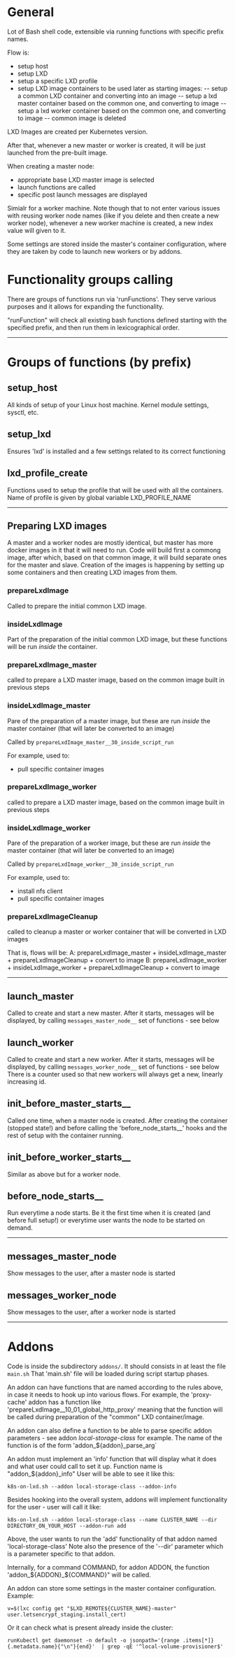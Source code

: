 # General
Lot of Bash shell code, extensible via running functions with specific prefix names.

Flow is:
- setup host
- setup LXD
- setup a specific LXD profile
- setup LXD image containers to be used later as starting images:
-- setup a common LXD container and converting into an image
-- setup a lxd master container based on the common one, and converting to image
-- setup a lxd worker container based on the common one, and converting to image
-- common image is deleted

LXD Images are created per Kubernetes version.

After that, whenever a new master or worker is created, it will be just launched from the pre-built image.

When creating a master node:
- appropriate base LXD master image is selected
- launch functions are called
- specific post launch messages are displayed

Simialr for a worker machine.
Note though that to not enter various issues with reusing worker node names (like if you delete and then create a new worker node),
whenever a new worker machine is created, a new index value will given to it.

Some settings are stored inside the master's container configuration, where they are taken by code to launch new workers or by addons.


# Functionality groups calling

There are groups of functions run via 'runFunctions'.
They serve various purposes and it allows for expanding the functionality.

"runFunction" will check all existing bash functions defined starting with the specified prefix, and then
run them in lexicographical order.

---
# Groups of functions (by prefix)
## setup_host
All kinds of setup of your Linux host machine.
Kernel module settings, sysctl, etc.

## setup_lxd
Ensures 'lxd' is installed and a few settings related to its correct functioning

## lxd_profile_create
Functions used to setup the profile that will be used with all the containers.
Name of profile is given by global variable LXD_PROFILE_NAME


---
## Preparing LXD images
A master and a worker nodes are mostly identical, but master has more docker images in it that it will need to run.
Code will build first a commong image, after which, based on that common image, it will build separate ones for the master 
and slave.
Creation of the images is happening by setting up some containers and then creating LXD images from them.


### prepareLxdImage
Called to prepare the initial common LXD image. 

### insideLxdImage
Part of the preparation of the initial common LXD image, but these functions will be run *inside* the container.

### prepareLxdImage_master
called to prepare a LXD master image, based on the common image built in previous steps

### insideLxdImage_master
Pare of the preparation of a master image, but these are run *inside* the master container (that will later be converted to an image)

Called by ```prepareLxdImage_master__30_inside_script_run```

For example, used to:
- pull specific container images


### prepareLxdImage_worker
called to prepare a LXD master image, based on the common image built in previous steps

### insideLxdImage_worker
Pare of the preparation of a worker image, but these are run *inside* the master container (that will later be converted to an image)

Called by ```prepareLxdImage_worker__30_inside_script_run```

For example, used to:
- install nfs client
- pull specific container images


### prepareLxdImageCleanup
called to cleanup a master or worker container that will be converted in LXD images

That is, flows will be:
A: prepareLxdImage_master + insideLxdImage_master + prepareLxdImageCleanup + convert to image
B: prepareLxdImage_worker + insideLxdImage_worker + prepareLxdImageCleanup + convert to image


---

## launch_master
Called to create and start a new master. After it starts, messages will be displayed, by calling `messages_master_node__` set of functions - see below

## launch_worker
Called to create and start a new worker. After it starts, messages will be displayed, by calling `messages_worker_node__` set of functions - see below
There is a counter used so that new workers will always get a new, linearly increasing id.

## init_before_master_starts__
Called one time, when a master node is created. After creating the container (stopped state!) and before calling the 'before_node_starts__' hooks and the rest of setup with the container running.

## init_before_worker_starts__
Similar as above but for a worker node.

## before_node_starts__
Run everytime a node starts. Be it the first time when it is created (and before full setup!) 
or everytime user wants the node to be started on demand.

----
## messages_master_node
Show messages to the user, after a master node is started

## messages_worker_node
Show messages to the user, after a worker node is started



--- 
# Addons
Code is inside the subdirectory ```addons/```. It should consists in at least the file ```main.sh```
That 'main.sh' file will be loaded during script startup phases.

An addon can have functions that are named according to the rules above, in case it needs to hook up into various flows.
For example, the 'proxy-cache' addon has a function like 'prepareLxdImage__10_01_global_http_proxy' meaning that the function
will be called during preparation of the "common" LXD container/image.

An addon can also define a function to be able to parse specific addon parameters - see addon *local-storage-class* for example.
The name of the function is of the form 'addon_${addon}_parse_arg`

An addon must implement an 'info' function that will display what it does and what user could call to set it up.
Function name is "addon_${addon}_info"
User will be able to see it like this:
```shell
k8s-on-lxd.sh --addon local-storage-class --addon-info
```


Besides hooking into the overall system, addons will implement functionality for the user - user will call it like:
```shell
k8s-on-lxd.sh --addon local-storage-class --name CLUSTER_NAME --dir DIRECTORY_ON_YOUR_HOST --addon-run add 
```
Above, the user wants to run the 'add' functionality of that addon named 'local-storage-class'
Note also the presence of the '--dir' parameter which is a parameter specific to that addon.

Internally, for a command COMMAND, for addon ADDON, the function 
'addon_${ADDON}_${COMMAND}" will be called.


An addon can store some settings in the master container configuration.
Example:
```
v=$(lxc config get "$LXD_REMOTE${CLUSTER_NAME}-master" user.letsencrypt_staging.install_cert)
```

Or it can check what is present already inside the cluster:
```
runKubectl get daemonset -n default -o jsonpath='{range .items[*]}{.metadata.name}{"\n"}{end}'  | grep -qE '^local-volume-provisioner$'
```
